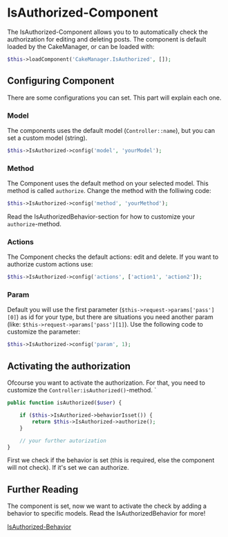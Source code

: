 IsAuthorized-Component
======================

The IsAuthorized-Component allows you to to automatically check the authorization for editing and deleting posts.
The component is default loaded by the CakeManager, or can be loaded with:

```php
$this->loadComponent('CakeManager.IsAuthorized', []);
```

Configuring Component
---------------------
There are some configurations you can set. This part will explain each one.

### Model
The components uses the default model (`Controller::name`), but you can set a custom model (string).

```php
$this->IsAuthorized->config('model', 'yourModel');
```

### Method
The Component uses the default method on your selected model. This method is called `authorize`. Change the method with the folliwing code:

```php
$this->IsAuthorized->config('method', 'yourMethod');
```

Read the IsAuthorizedBehavior-section for how to customize your `authorize`-method.

### Actions
The Component checks the default actions: edit and delete. If you want to authorize custom actions use:

```php
$this->IsAuthorized->config('actions', ['action1', 'action2']);
```

### Param
Default you will use the first parameter (`$this->request->params['pass'][0]`) as id for your type, but there are situations you need another param (like: `$this->request->params['pass'][1]`). Use the following code to customize the parameter:

```php
$this->IsAuthorized->config('param', 1);
```


Activating the authorization
----------------------------

Ofcourse you want to activate the authorization. For that, you need to customize the `Controller:isAuthorized()`-method.
`
```php
public function isAuthorized($user) {

    if ($this->IsAuthorized->behaviorIsset()) {
        return $this->IsAuthorized->authorize();
    }

    // your further autorization
}
```

First we check if the behavior is set (this is required, else the component will not check).
If it's set we can authorize.

Further Reading
---------------
The component is set, now we want to activate the check by adding a behavior to specific models. Read the IsAuthorizedBehavior for more!

[IsAuthorized-Behavior](Behaviors/IsAuthorized.md)


